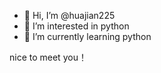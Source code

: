 - 👋 Hi, I’m @huajian225
- 👀 I’m interested in python
- 🌱 I’m currently learning python

nice to meet you！

<!---
huajian225/huajian225 is a ✨ special ✨ repository because its `README.md` (this file) appears on your GitHub profile.
You can click the Preview link to take a look at your changes.
--->
